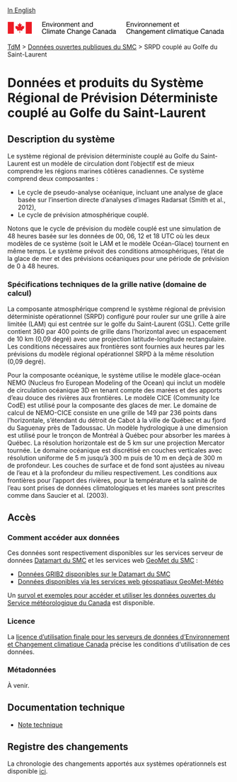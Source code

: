 [In English](readme_rdps-cgsl_en.md)

![ECCC logo](../../img_eccc-logo.png)

[TdM](../../readme_fr.md) > [Données ouvertes publiques du SMC](../readme_fr.md) > SRPD couplé au Golfe du Saint-Laurent

# Données et produits du Système Régional de Prévision Déterministe couplé au Golfe du Saint-Laurent

## Description du système

Le système régional de prévision déterministe couplé au Golfe du Saint-Laurent est un modèle de circulation dont l’objectif est de mieux comprendre les régions marines côtières canadiennes. Ce système comprend deux composantes :

* Le cycle de pseudo-analyse océanique, incluant une analyse de glace basée sur l’insertion directe d’analyses d’images Radarsat (Smith et al., 2012),
* Le cycle de prévision atmosphérique couplé.

Notons que le cycle de prévision du modèle couplé est une simulation de 48 heures basée sur les données de 00, 06, 12 et 18 UTC où les deux modèles de ce système (soit le LAM et le modèle Océan-Glace) tournent en même temps. Le système prévoit des conditions atmosphériques, l’état de la glace de mer et des prévisions océaniques pour une période de prévision de 0 à 48 heures.

### Spécifications techniques de la grille native (domaine de calcul)

La composante atmosphérique comprend le système régional de prévision déterministe opérationnel (SRPD) configuré pour rouler sur une grille à aire limitée (LAM) qui est centrée sur le golfe du Saint-Laurent (GSL). Cette grille contient 360 par 400 points de grille dans l’horizontal avec un espacement de 10 km (0,09 degré) avec une projection latitude-longitude rectangulaire. Les conditions nécessaires aux frontières sont fournies aux heures par les prévisions du modèle régional opérationnel SRPD à la même résolution (0,09 degré).

Pour la composante océanique, le système utilise le modèle glace-océan NEMO 
(Nucleus fro European Modeling of the Ocean) qui inclut un modèle de circulation 
océanique 3D en tenant compte des marées et des apports d’eau douce des rivières aux frontières. 
Le modèle CICE (Community Ice CodE) est utilisé pour la composante des glaces de mer. Le domaine de 
calcul de NEMO-CICE consiste en une grille de 149 par 236 points dans l’horizontale, s’étendant du 
détroit de Cabot à la ville de Québec et au fjord du Saguenay près de Tadoussac. Un modèle 
hydrologique à une dimension est utilisé pour le tronçon de Montréal à Québec pour absorber les 
marées à Québec. La résolution horizontale est de 5 km sur une projection Mercator tournée. Le 
domaine océanique est discrétisé en couches verticales avec résolution uniforme de 5 m jusqu’à 
300 m puis de 10 m en deçà de 300 m de profondeur. Les couches de surface et de fond sont ajustées 
au niveau de l’eau et à la profondeur du milieu respectivement. Les conditions aux frontières pour 
l’apport des rivières, pour la température et la salinité de l’eau sont prises de données 
climatologiques et les marées sont prescrites comme dans Saucier et al. (2003). 
 
## Accès

### Comment accéder aux données

Ces données sont respectivement disponibles sur les services serveur de données [Datamart du SMC](../../msc-datamart/readme_fr.md) et les services web [GeoMet du SMC](../../msc-geomet/readme_fr.md) :

* [Données GRIB2 disponibles sur le Datamart du SMC](readme_rdps-cgsl-datamart_fr.md) 
* [Données disponibles via les services web géospatiaux GeoMet-Météo](../../msc-geomet/readme_fr.md)

Un [survol et exemples pour accéder et utiliser les données ouvertes du Service météorologique du Canada](../../usage/readme_fr.md) est disponible.

### Licence

La [licence d’utilisation finale pour les serveurs de données d’Environnement et Changement climatique Canada](../../licence/readme_fr.md) précise les conditions d'utilisation de ces données.

### Métadonnées

À venir.

## Documentation technique

* [Note technique](http://collaboration.cmc.ec.gc.ca/cmc/CMOI/product_guide/docs/lib/technote_rdps-cgsl-300_20141118_f.pdf)

## Registre des changements 

La chronologie des changements apportés aux systèmes opérationnels est disponible [ici](https://collaboration.cmc.ec.gc.ca/cmc/cmoi/product_guide/docs/changes_f.html).
